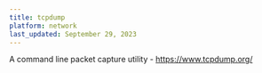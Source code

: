 ```yaml
---
title: tcpdump
platform: network
last_updated: September 29, 2023
---
```


A command line packet capture utility - <https://www.tcpdump.org/>